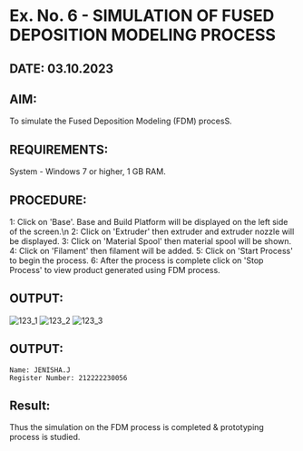 # Ex. No. 6 - SIMULATION OF FUSED DEPOSITION MODELING PROCESS

## DATE: 03.10.2023
## AIM:
To simulate the Fused Deposition Modeling (FDM) procesS.

## REQUIREMENTS:
System - Windows 7 or higher, 1 GB RAM.

## PROCEDURE:
1: Click on 'Base'. Base and Build Platform will be displayed on the left side of the screen.\n
2: Click on 'Extruder' then extruder and extruder nozzle will be displayed.
3: Click on 'Material Spool' then material spool will be shown.
4: Click on 'Filament' then filament will be added.
5: Click on 'Start Process' to begin the process.
6: After the process is complete click on 'Stop Process' to view product generated using FDM process.

## OUTPUT:
![123_1](https://github.com/Sellakumar1987/Ex.-No---6.-SIMULATION-OF-FUSED-DEPOSITION-MODELING-PROCESS/assets/113594316/998a5e1b-4fea-4f03-a323-dd49973513a7)
![123_2](https://github.com/Sellakumar1987/Ex.-No---6.-SIMULATION-OF-FUSED-DEPOSITION-MODELING-PROCESS/assets/113594316/92d9d5de-1d13-43b2-a354-c3429e38d50b)
![123_3](https://github.com/Sellakumar1987/Ex.-No---6.-SIMULATION-OF-FUSED-DEPOSITION-MODELING-PROCESS/assets/113594316/e05c97f8-b035-4e4d-86e8-f91a73aa95a8)

## OUTPUT:
```
Name: JENISHA.J
Register Number: 212222230056
```

## Result:
Thus the simulation on the FDM process is completed & prototyping process is studied.
